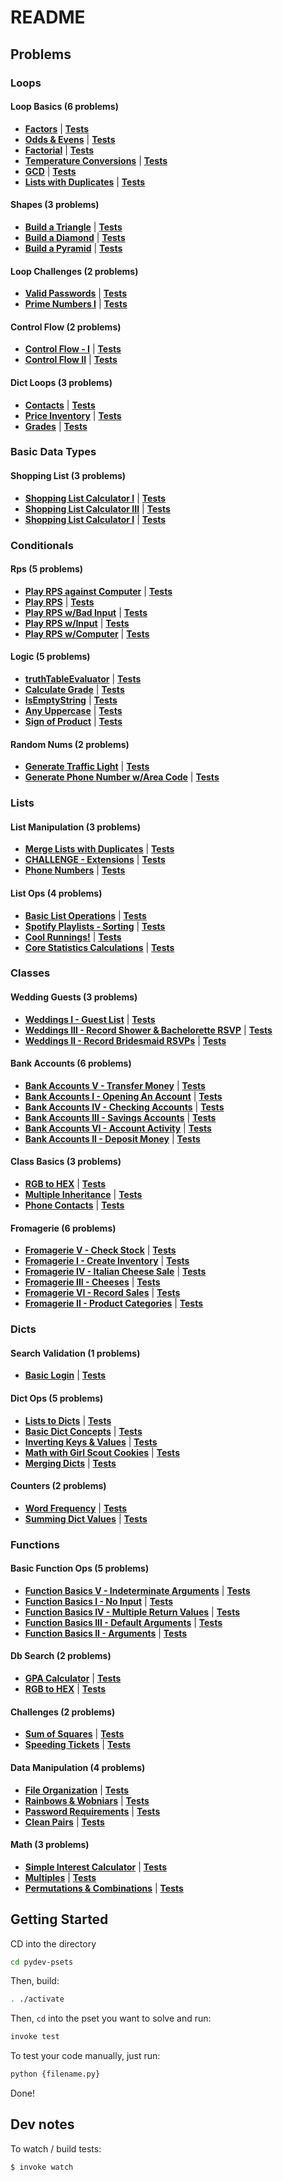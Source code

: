 # README

## Problems


### Loops

#### Loop Basics (6 problems)

* **[Factors](pset_loops/loop_basics/p5.py)** | **[Tests](pset_loops/loop_basics/tests/test_p5.py)**
* **[Odds & Evens](pset_loops/loop_basics/p1.py)** | **[Tests](pset_loops/loop_basics/tests/test_p1.py)**
* **[Factorial](pset_loops/loop_basics/p4.py)** | **[Tests](pset_loops/loop_basics/tests/test_p4.py)**
* **[Temperature Conversions](pset_loops/loop_basics/p3.py)** | **[Tests](pset_loops/loop_basics/tests/test_p3.py)**
* **[GCD](pset_loops/loop_basics/p6.py)** | **[Tests](pset_loops/loop_basics/tests/test_p6.py)**
* **[Lists with Duplicates](pset_loops/loop_basics/p2.py)** | **[Tests](pset_loops/loop_basics/tests/test_p2.py)**

#### Shapes (3 problems)

* **[Build a Triangle](pset_loops/shapes/p1.py)** | **[Tests](pset_loops/shapes/tests/test_p1.py)**
* **[Build a Diamond](pset_loops/shapes/p3.py)** | **[Tests](pset_loops/shapes/tests/test_p3.py)**
* **[Build a Pyramid](pset_loops/shapes/p2.py)** | **[Tests](pset_loops/shapes/tests/test_p2.py)**

#### Loop Challenges (2 problems)

* **[Valid Passwords](pset_loops/loop_challenges/p1.py)** | **[Tests](pset_loops/loop_challenges/tests/test_p1.py)**
* **[Prime Numbers I](pset_loops/loop_challenges/p2.py)** | **[Tests](pset_loops/loop_challenges/tests/test_p2.py)**

#### Control Flow (2 problems)

* **[Control Flow - I](pset_loops/control_flow/p1.py)** | **[Tests](pset_loops/control_flow/tests/test_p1.py)**
* **[Control Flow II](pset_loops/control_flow/p2.py)** | **[Tests](pset_loops/control_flow/tests/test_p2.py)**

#### Dict Loops (3 problems)

* **[Contacts](pset_loops/dict_loops/p1.py)** | **[Tests](pset_loops/dict_loops/tests/test_p1.py)**
* **[Price Inventory](pset_loops/dict_loops/p3.py)** | **[Tests](pset_loops/dict_loops/tests/test_p3.py)**
* **[Grades](pset_loops/dict_loops/p2.py)** | **[Tests](pset_loops/dict_loops/tests/test_p2.py)**

### Basic Data Types

#### Shopping List (3 problems)

* **[Shopping List Calculator I](pset_basic_data_types/shopping_list/p1.py)** | **[Tests](pset_basic_data_types/shopping_list/tests/test_p1.py)**
* **[Shopping List Calculator III](pset_basic_data_types/shopping_list/p3.py)** | **[Tests](pset_basic_data_types/shopping_list/tests/test_p3.py)**
* **[Shopping List Calculator I](pset_basic_data_types/shopping_list/p2.py)** | **[Tests](pset_basic_data_types/shopping_list/tests/test_p2.py)**

### Conditionals

#### Rps (5 problems)

* **[Play RPS against Computer](pset_conditionals/rps/p5.py)** | **[Tests](pset_conditionals/rps/tests/test_p5.py)**
* **[Play RPS](pset_conditionals/rps/p1.py)** | **[Tests](pset_conditionals/rps/tests/test_p1.py)**
* **[Play RPS w/Bad Input](pset_conditionals/rps/p4.py)** | **[Tests](pset_conditionals/rps/tests/test_p4.py)**
* **[Play RPS w/Input](pset_conditionals/rps/p3.py)** | **[Tests](pset_conditionals/rps/tests/test_p3.py)**
* **[Play RPS w/Computer](pset_conditionals/rps/p2.py)** | **[Tests](pset_conditionals/rps/tests/test_p2.py)**

#### Logic (5 problems)

* **[truthTableEvaluator](pset_conditionals/logic/p5.py)** | **[Tests](pset_conditionals/logic/tests/test_p5.py)**
* **[Calculate Grade](pset_conditionals/logic/p1.py)** | **[Tests](pset_conditionals/logic/tests/test_p1.py)**
* **[IsEmptyString](pset_conditionals/logic/p4.py)** | **[Tests](pset_conditionals/logic/tests/test_p4.py)**
* **[Any Uppercase](pset_conditionals/logic/p3.py)** | **[Tests](pset_conditionals/logic/tests/test_p3.py)**
* **[Sign of Product](pset_conditionals/logic/p2.py)** | **[Tests](pset_conditionals/logic/tests/test_p2.py)**

#### Random Nums (2 problems)

* **[Generate Traffic Light](pset_conditionals/random_nums/p1.py)** | **[Tests](pset_conditionals/random_nums/tests/test_p1.py)**
* **[Generate Phone Number w/Area Code](pset_conditionals/random_nums/p2.py)** | **[Tests](pset_conditionals/random_nums/tests/test_p2.py)**

### Lists

#### List Manipulation (3 problems)

* **[Merge Lists with Duplicates](pset_lists/list_manipulation/p5.py)** | **[Tests](pset_lists/list_manipulation/tests/test_p5.py)**
* **[CHALLENGE - Extensions](pset_lists/list_manipulation/p7.py)** | **[Tests](pset_lists/list_manipulation/tests/test_p7.py)**
* **[Phone Numbers](pset_lists/list_manipulation/p6.py)** | **[Tests](pset_lists/list_manipulation/tests/test_p6.py)**

#### List Ops (4 problems)

* **[Basic List Operations](pset_lists/list_ops/p1.py)** | **[Tests](pset_lists/list_ops/tests/test_p1.py)**
* **[Spotify Playlists - Sorting](pset_lists/list_ops/p4.py)** | **[Tests](pset_lists/list_ops/tests/test_p4.py)**
* **[Cool Runnings!](pset_lists/list_ops/p3.py)** | **[Tests](pset_lists/list_ops/tests/test_p3.py)**
* **[Core Statistics Calculations](pset_lists/list_ops/p2.py)** | **[Tests](pset_lists/list_ops/tests/test_p2.py)**

### Classes

#### Wedding Guests (3 problems)

* **[Weddings I - Guest List](pset_classes/wedding_guests/p1.py)** | **[Tests](pset_classes/wedding_guests/tests/test_p1.py)**
* **[Weddings III - Record Shower & Bachelorette RSVP](pset_classes/wedding_guests/p3.py)** | **[Tests](pset_classes/wedding_guests/tests/test_p3.py)**
* **[Weddings II - Record Bridesmaid RSVPs](pset_classes/wedding_guests/p2.py)** | **[Tests](pset_classes/wedding_guests/tests/test_p2.py)**

#### Bank Accounts (6 problems)

* **[Bank Accounts V - Transfer Money](pset_classes/bank_accounts/p5.py)** | **[Tests](pset_classes/bank_accounts/tests/test_p5.py)**
* **[Bank Accounts I - Opening An Account](pset_classes/bank_accounts/p1.py)** | **[Tests](pset_classes/bank_accounts/tests/test_p1.py)**
* **[Bank Accounts IV - Checking Accounts](pset_classes/bank_accounts/p4.py)** | **[Tests](pset_classes/bank_accounts/tests/test_p4.py)**
* **[Bank Accounts III - Savings Accounts](pset_classes/bank_accounts/p3.py)** | **[Tests](pset_classes/bank_accounts/tests/test_p3.py)**
* **[Bank Accounts VI - Account Activity](pset_classes/bank_accounts/p6.py)** | **[Tests](pset_classes/bank_accounts/tests/test_p6.py)**
* **[Bank Accounts II - Deposit Money](pset_classes/bank_accounts/p2.py)** | **[Tests](pset_classes/bank_accounts/tests/test_p2.py)**

#### Class Basics (3 problems)

* **[RGB to HEX](pset_classes/class_basics/p1.py)** | **[Tests](pset_classes/class_basics/tests/test_p1.py)**
* **[Multiple Inheritance](pset_classes/class_basics/p3.py)** | **[Tests](pset_classes/class_basics/tests/test_p3.py)**
* **[Phone Contacts](pset_classes/class_basics/p2.py)** | **[Tests](pset_classes/class_basics/tests/test_p2.py)**

#### Fromagerie (6 problems)

* **[Fromagerie V - Check Stock](pset_classes/fromagerie/p5.py)** | **[Tests](pset_classes/fromagerie/tests/test_p5.py)**
* **[Fromagerie I - Create Inventory](pset_classes/fromagerie/p1.py)** | **[Tests](pset_classes/fromagerie/tests/test_p1.py)**
* **[Fromagerie IV - Italian Cheese Sale](pset_classes/fromagerie/p4.py)** | **[Tests](pset_classes/fromagerie/tests/test_p4.py)**
* **[Fromagerie III - Cheeses](pset_classes/fromagerie/p3.py)** | **[Tests](pset_classes/fromagerie/tests/test_p3.py)**
* **[Fromagerie VI - Record Sales](pset_classes/fromagerie/p6.py)** | **[Tests](pset_classes/fromagerie/tests/test_p6.py)**
* **[Fromagerie II - Product Categories](pset_classes/fromagerie/p2.py)** | **[Tests](pset_classes/fromagerie/tests/test_p2.py)**

### Dicts

#### Search Validation (1 problems)

* **[Basic Login](pset_dicts/search_validation/p1.py)** | **[Tests](pset_dicts/search_validation/tests/test_p1.py)**

#### Dict Ops (5 problems)

* **[Lists to Dicts](pset_dicts/dict_ops/p5.py)** | **[Tests](pset_dicts/dict_ops/tests/test_p5.py)**
* **[Basic Dict Concepts](pset_dicts/dict_ops/p1.py)** | **[Tests](pset_dicts/dict_ops/tests/test_p1.py)**
* **[Inverting Keys & Values](pset_dicts/dict_ops/p4.py)** | **[Tests](pset_dicts/dict_ops/tests/test_p4.py)**
* **[Math with Girl Scout Cookies](pset_dicts/dict_ops/p3.py)** | **[Tests](pset_dicts/dict_ops/tests/test_p3.py)**
* **[Merging Dicts](pset_dicts/dict_ops/p2.py)** | **[Tests](pset_dicts/dict_ops/tests/test_p2.py)**

#### Counters (2 problems)

* **[Word Frequency](pset_dicts/counters/p1.py)** | **[Tests](pset_dicts/counters/tests/test_p1.py)**
* **[Summing Dict Values](pset_dicts/counters/p2.py)** | **[Tests](pset_dicts/counters/tests/test_p2.py)**

### Functions

#### Basic Function Ops (5 problems)

* **[Function Basics V - Indeterminate Arguments](pset_functions/basic_function_ops/p5.py)** | **[Tests](pset_functions/basic_function_ops/tests/test_p5.py)**
* **[Function Basics I - No Input](pset_functions/basic_function_ops/p1.py)** | **[Tests](pset_functions/basic_function_ops/tests/test_p1.py)**
* **[Function Basics IV - Multiple Return Values](pset_functions/basic_function_ops/p4.py)** | **[Tests](pset_functions/basic_function_ops/tests/test_p4.py)**
* **[Function Basics III - Default Arguments](pset_functions/basic_function_ops/p3.py)** | **[Tests](pset_functions/basic_function_ops/tests/test_p3.py)**
* **[Function Basics II - Arguments](pset_functions/basic_function_ops/p2.py)** | **[Tests](pset_functions/basic_function_ops/tests/test_p2.py)**

#### Db Search (2 problems)

* **[GPA Calculator](pset_functions/db_search/p1.py)** | **[Tests](pset_functions/db_search/tests/test_p1.py)**
* **[RGB to HEX](pset_functions/db_search/p2.py)** | **[Tests](pset_functions/db_search/tests/test_p2.py)**

#### Challenges (2 problems)

* **[Sum of Squares](pset_functions/challenges/p1.py)** | **[Tests](pset_functions/challenges/tests/test_p1.py)**
* **[Speeding Tickets](pset_functions/challenges/p2.py)** | **[Tests](pset_functions/challenges/tests/test_p2.py)**

#### Data Manipulation (4 problems)

* **[File Organization](pset_functions/data_manipulation/p1.py)** | **[Tests](pset_functions/data_manipulation/tests/test_p1.py)**
* **[Rainbows & Wobniars](pset_functions/data_manipulation/p4.py)** | **[Tests](pset_functions/data_manipulation/tests/test_p4.py)**
* **[Password Requirements](pset_functions/data_manipulation/p3.py)** | **[Tests](pset_functions/data_manipulation/tests/test_p3.py)**
* **[Clean Pairs](pset_functions/data_manipulation/p2.py)** | **[Tests](pset_functions/data_manipulation/tests/test_p2.py)**

#### Math (3 problems)

* **[Simple Interest Calculator](pset_functions/math/p1.py)** | **[Tests](pset_functions/math/tests/test_p1.py)**
* **[Multiples](pset_functions/math/p3.py)** | **[Tests](pset_functions/math/tests/test_p3.py)**
* **[Permutations & Combinations](pset_functions/math/p2.py)** | **[Tests](pset_functions/math/tests/test_p2.py)**

## Getting Started

CD into the directory

```bash
cd pydev-psets
```

Then, build:

```bash
. ./activate
```

Then, `cd` into the pset you want to solve and run:

```bash
invoke test
```

To test your code manually, just run:

```bash
python {filename.py}
```

Done!

## Dev notes

To watch / build tests:

```bash
$ invoke watch
```
